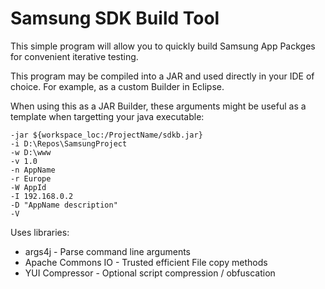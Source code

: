 # Samsung SDK Build Tool

This simple program will allow you to quickly build Samsung App Packges for convenient iterative testing.

This program may be compiled into a JAR and used directly in your IDE of choice. For example, as a custom Builder in Eclipse.

When using this as a JAR Builder, these arguments might be useful as a template when targetting your java executable:

```
-jar ${workspace_loc:/ProjectName/sdkb.jar}
-i D:\Repos\SamsungProject
-w D:\www
-v 1.0
-n AppName
-r Europe
-W AppId
-I 192.168.0.2
-D "AppName description"
-V
```

Uses libraries:

* args4j - Parse command line arguments
* Apache Commons IO - Trusted efficient File copy methods
* YUI Compressor - Optional script compression / obfuscation